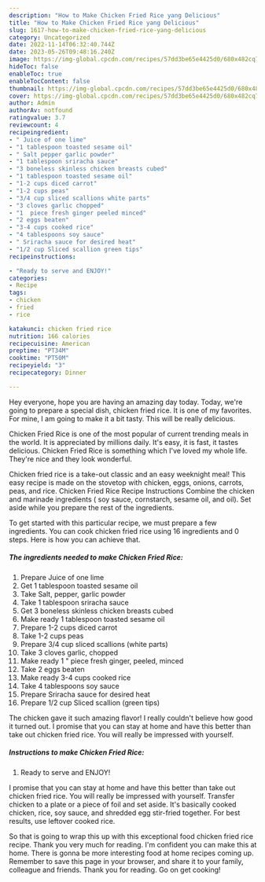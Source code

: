 ```yaml
---
description: "How to Make Chicken Fried Rice yang Delicious"
title: "How to Make Chicken Fried Rice yang Delicious"
slug: 1617-how-to-make-chicken-fried-rice-yang-delicious
category: Uncategorized
date: 2022-11-14T06:32:40.744Z
date: 2023-05-26T09:48:16.240Z
image: https://img-global.cpcdn.com/recipes/57dd3be65e4425d0/680x482cq70/chicken-fried-rice-recipe-main-photo.jpg
hideToc: false
enableToc: true
enableTocContent: false
thumbnail: https://img-global.cpcdn.com/recipes/57dd3be65e4425d0/680x482cq70/chicken-fried-rice-recipe-main-photo.jpg
cover: https://img-global.cpcdn.com/recipes/57dd3be65e4425d0/680x482cq70/chicken-fried-rice-recipe-main-photo.jpg
author: Admin
authorAv: notfound
ratingvalue: 3.7
reviewcount: 4
recipeingredient:
- " Juice of one lime"
- "1 tablespoon toasted sesame oil"
- " Salt pepper garlic powder"
- "1 tablespoon sriracha sauce"
- "3 boneless skinless chicken breasts cubed"
- "1 tablespoon toasted sesame oil"
- "1-2 cups diced carrot"
- "1-2 cups peas"
- "3/4 cup sliced scallions white parts"
- "3 cloves garlic chopped"
- "1  piece fresh ginger peeled minced"
- "2 eggs beaten"
- "3-4 cups cooked rice"
- "4 tablespoons soy sauce"
- " Sriracha sauce for desired heat"
- "1/2 cup Sliced scallion green tips"
recipeinstructions:

- "Ready to serve and ENJOY!"
categories:
- Recipe
tags:
- chicken
- fried
- rice

katakunci: chicken fried rice 
nutrition: 166 calories
recipecuisine: American
preptime: "PT34M"
cooktime: "PT50M"
recipeyield: "3"
recipecategory: Dinner

---
```



Hey everyone, hope you are having an amazing day today. Today, we're going to prepare a special dish, chicken fried rice. It is one of my favorites. For mine, I am going to make it a bit tasty. This will be really delicious.

Chicken Fried Rice is one of the most popular of current trending meals in the world. It is appreciated by millions daily. It's easy, it is fast, it tastes delicious. Chicken Fried Rice is something which I've loved my whole life. They're nice and they look wonderful.

Chicken fried rice is a take-out classic and an easy weeknight meal! This easy recipe is made on the stovetop with chicken, eggs, onions, carrots, peas, and rice. Chicken Fried Rice Recipe Instructions Combine the chicken and marinade ingredients ( soy sauce, cornstarch, sesame oil, and oil). Set aside while you prepare the rest of the ingredients.


To get started with this particular recipe, we must prepare a few ingredients. You can cook chicken fried rice using 16 ingredients and 0 steps. Here is how you can achieve that.

<!--inarticleads1-->

##### The ingredients needed to make Chicken Fried Rice:

1. Prepare  Juice of one lime
1. Get 1 tablespoon toasted sesame oil
1. Take  Salt, pepper, garlic powder
1. Take 1 tablespoon sriracha sauce
1. Get 3 boneless skinless chicken breasts cubed
1. Make ready 1 tablespoon toasted sesame oil
1. Prepare 1-2 cups diced carrot
1. Take 1-2 cups peas
1. Prepare 3/4 cup sliced scallions (white parts)
1. Take 3 cloves garlic, chopped
1. Make ready 1 &#34; piece fresh ginger, peeled, minced
1. Take 2 eggs beaten
1. Make ready 3-4 cups cooked rice
1. Take 4 tablespoons soy sauce
1. Prepare  Sriracha sauce for desired heat
1. Prepare 1/2 cup Sliced scallion (green tips)


The chicken gave it such amazing flavor! I really couldn&#39;t believe how good it turned out. I promise that you can stay at home and have this better than take out chicken fried rice. You will really be impressed with yourself. 

<!--inarticleads2-->

##### Instructions to make Chicken Fried Rice:


1. Ready to serve and ENJOY!

I promise that you can stay at home and have this better than take out chicken fried rice. You will really be impressed with yourself. Transfer chicken to a plate or a piece of foil and set aside. It&#39;s basically cooked chicken, rice, soy sauce, and shredded egg stir-fried together. For best results, use leftover cooked rice. 

So that is going to wrap this up with this exceptional food chicken fried rice recipe. Thank you very much for reading. I'm confident you can make this at home. There is gonna be more interesting food at home recipes coming up. Remember to save this page in your browser, and share it to your family, colleague and friends. Thank you for reading. Go on get cooking!
